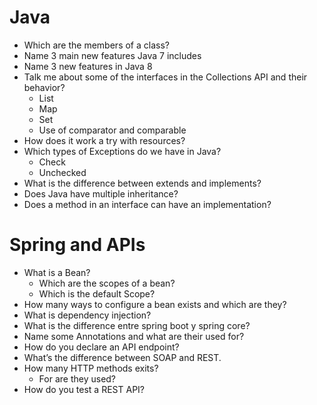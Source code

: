 # Java

- Which are the members of a class?
- Name 3 main new features Java 7 includes
- Name 3 new features in Java 8
- Talk me about some of the interfaces in the Collections API and their behavior?
    - List
    - Map
    - Set
    - Use of comparator and comparable
- How does it work a try with resources?
- Which types of Exceptions do we have in Java?
    - Check
    - Unchecked
- What is the difference between extends and implements?
- Does Java have multiple inheritance?
- Does a method in an interface can have an implementation?

# Spring and APIs

- What is a Bean?
    - Which are the scopes of a bean?
    - Which is the default Scope?
- How many ways to configure a bean exists and which are they?
- What is dependency injection?
- What is the difference entre spring boot y spring core?
- Name some Annotations and what are their used for?
- How do you declare an API endpoint?
- What’s the difference between SOAP and REST.
- How many HTTP methods exits?
    - For are they used?
- How do you test a REST API?
